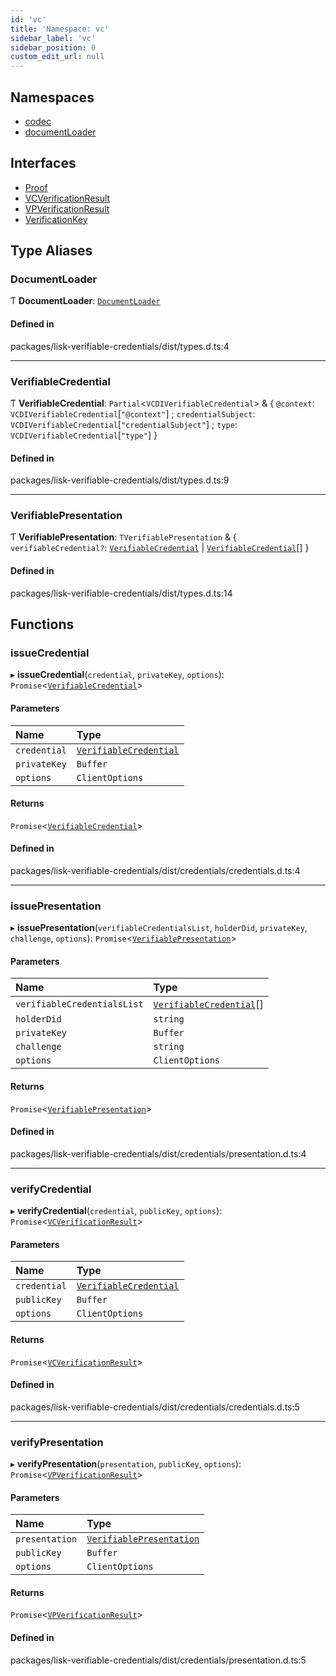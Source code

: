 ```yaml
---
id: 'vc'
title: 'Namespace: vc'
sidebar_label: 'vc'
sidebar_position: 0
custom_edit_url: null
---
```


## Namespaces

- [codec](vc.codec.md)
- [documentLoader](vc.documentLoader.md)

## Interfaces

- [Proof](../interfaces/vc.Proof.md)
- [VCVerificationResult](../interfaces/vc.VCVerificationResult.md)
- [VPVerificationResult](../interfaces/vc.VPVerificationResult.md)
- [VerificationKey](../interfaces/vc.VerificationKey.md)

## Type Aliases

### DocumentLoader

Ƭ **DocumentLoader**: [`DocumentLoader`](did.md#documentloader)

#### Defined in

packages/lisk-verifiable-credentials/dist/types.d.ts:4

---

### VerifiableCredential

Ƭ **VerifiableCredential**: `Partial`<`VCDIVerifiableCredential`\> & { `@context`: `VCDIVerifiableCredential`[``"@context"``] ; `credentialSubject`: `VCDIVerifiableCredential`[``"credentialSubject"``] ; `type`: `VCDIVerifiableCredential`[``"type"``] }

#### Defined in

packages/lisk-verifiable-credentials/dist/types.d.ts:9

---

### VerifiablePresentation

Ƭ **VerifiablePresentation**: `TVerifiablePresentation` & { `verifiableCredential?`: [`VerifiableCredential`](vc.md#verifiablecredential) \| [`VerifiableCredential`](vc.md#verifiablecredential)[] }

#### Defined in

packages/lisk-verifiable-credentials/dist/types.d.ts:14

## Functions

### issueCredential

▸ **issueCredential**(`credential`, `privateKey`, `options`): `Promise`<[`VerifiableCredential`](vc.md#verifiablecredential)\>

#### Parameters

| Name         | Type                                                 |
| :----------- | :--------------------------------------------------- |
| `credential` | [`VerifiableCredential`](vc.md#verifiablecredential) |
| `privateKey` | `Buffer`                                             |
| `options`    | `ClientOptions`                                      |

#### Returns

`Promise`<[`VerifiableCredential`](vc.md#verifiablecredential)\>

#### Defined in

packages/lisk-verifiable-credentials/dist/credentials/credentials.d.ts:4

---

### issuePresentation

▸ **issuePresentation**(`verifiableCredentialsList`, `holderDid`, `privateKey`, `challenge`, `options`): `Promise`<[`VerifiablePresentation`](vc.md#verifiablepresentation)\>

#### Parameters

| Name                        | Type                                                   |
| :-------------------------- | :----------------------------------------------------- |
| `verifiableCredentialsList` | [`VerifiableCredential`](vc.md#verifiablecredential)[] |
| `holderDid`                 | `string`                                               |
| `privateKey`                | `Buffer`                                               |
| `challenge`                 | `string`                                               |
| `options`                   | `ClientOptions`                                        |

#### Returns

`Promise`<[`VerifiablePresentation`](vc.md#verifiablepresentation)\>

#### Defined in

packages/lisk-verifiable-credentials/dist/credentials/presentation.d.ts:4

---

### verifyCredential

▸ **verifyCredential**(`credential`, `publicKey`, `options`): `Promise`<[`VCVerificationResult`](../interfaces/vc.VCVerificationResult.md)\>

#### Parameters

| Name         | Type                                                 |
| :----------- | :--------------------------------------------------- |
| `credential` | [`VerifiableCredential`](vc.md#verifiablecredential) |
| `publicKey`  | `Buffer`                                             |
| `options`    | `ClientOptions`                                      |

#### Returns

`Promise`<[`VCVerificationResult`](../interfaces/vc.VCVerificationResult.md)\>

#### Defined in

packages/lisk-verifiable-credentials/dist/credentials/credentials.d.ts:5

---

### verifyPresentation

▸ **verifyPresentation**(`presentation`, `publicKey`, `options`): `Promise`<[`VPVerificationResult`](../interfaces/vc.VPVerificationResult.md)\>

#### Parameters

| Name           | Type                                                     |
| :------------- | :------------------------------------------------------- |
| `presentation` | [`VerifiablePresentation`](vc.md#verifiablepresentation) |
| `publicKey`    | `Buffer`                                                 |
| `options`      | `ClientOptions`                                          |

#### Returns

`Promise`<[`VPVerificationResult`](../interfaces/vc.VPVerificationResult.md)\>

#### Defined in

packages/lisk-verifiable-credentials/dist/credentials/presentation.d.ts:5
